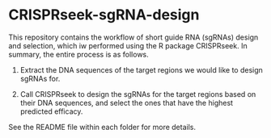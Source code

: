 # CRISPRseek-sgRNA-design
 
This repository contains the workflow of short guide RNA (sgRNAs) design and selection, which iw performed using the R package CRISPRseek. In summary, the entire process is as follows. 

1. Extract the DNA sequences of the target regions we would like to design sgRNAs for.

2. Call CRISPRseek to design the sgRNAs for the target regions based on their DNA sequences, and select the ones that have the highest predicted efficacy.

See the README file within each folder for more details. 
